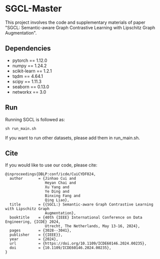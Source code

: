 # SGCL-Master
This project involves the code and supplementary materials of paper "SGCL: Semantic-aware Graph Contrastive Learning with Lipschitz Graph Augmentation".

## Dependencies
* pytorch == 1.12.0
* numpy == 1.24.2
* scikit-learn == 1.2.1
* tqdm == 4.64.1
* scipy == 1.11.3
* seaborn == 0.13.0
* networkx == 3.0


## Run
Running SGCL is followed as:

    sh run_main.sh

If you want to run other datasets, please add them in run_main.sh.

## Cite

If you would like to use our code, please cite:
```
@inproceedings{DBLP:conf/icde/CuiCYDF024,
  author       = {Jinhao Cui and
                  Heyan Chai and
                  Xu Yang and
                  Ye Ding and
                  Binxing Fang and
                  Qing Liao},
  title        = {{SGCL:} Semantic-aware Graph Contrastive Learning with Lipschitz Graph
                  Augmentation},
  booktitle    = {40th {IEEE} International Conference on Data Engineering, {ICDE} 2024,
                  Utrecht, The Netherlands, May 13-16, 2024},
  pages        = {3028--3041},
  publisher    = {{IEEE}},
  year         = {2024},
  url          = {https://doi.org/10.1109/ICDE60146.2024.00235},
  doi          = {10.1109/ICDE60146.2024.00235},
}
```
